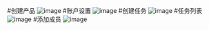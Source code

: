 <!-- # pm_vue

> An electron-vue project

#### Build Setup

``` bash
# install dependencies
npm install

# serve with hot reload at localhost:9080
npm run dev

# build electron application for production
npm run build


# lint all JS/Vue component files in `src/`
npm run lint

```

---

This project was generated with [electron-vue](https://github.com/SimulatedGREG/electron-vue)@[b31b441](https://github.com/SimulatedGREG/electron-vue/tree/b31b44123ad42acac12337c4955df4ead853f0df) using [vue-cli](https://github.com/vuejs/vue-cli). Documentation about the original structure can be found [here](https://simulatedgreg.gitbooks.io/electron-vue/content/index.html). -->

#创建产品
![image](https://user-images.githubusercontent.com/8166360/29515906-e6084df4-86a0-11e7-9c42-79089b996d9e.png)
#账户设置
![image](https://user-images.githubusercontent.com/8166360/29515925-fe18d904-86a0-11e7-9e0e-44ae1bef3c7e.png)
#创建任务
![image](https://user-images.githubusercontent.com/8166360/29515948-11768046-86a1-11e7-88f6-4a85f483c291.png)
#任务列表
![image](https://user-images.githubusercontent.com/8166360/29515958-1f2ae9b6-86a1-11e7-907f-9aa9068cc085.png)
#添加成员
![image](https://user-images.githubusercontent.com/8166360/29515970-2f9e2718-86a1-11e7-8177-ea0af5e468b9.png)
